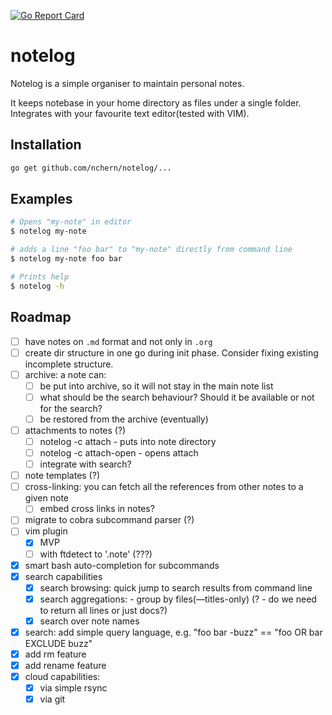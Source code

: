 [![Go Report Card](https://goreportcard.com/badge/github.com/nchern/notelog)](https://goreportcard.com/report/github.com/nchern/notelog)
# notelog

Notelog is a simple organiser to maintain personal notes.

It keeps notebase in your home directory as files under a single folder.
Integrates with your favourite text editor(tested with VIM).

## Installation
```bash
go get github.com/nchern/notelog/...
```

## Examples

```bash
# Opens "my-note" in editor
$ notelog my-note

# adds a line "foo bar" to "my-note" directly from command line
$ notelog my-note foo bar

# Prints help
$ notelog -h
```

## Roadmap
 - [ ] have notes on `.md` format and not only in `.org`
 - [ ] create dir structure in one go during init phase. Consider fixing existing incomplete structure.
 - [ ] archive: a note can:
   - [ ] be put into archive, so it will not stay in the main note list
   - [ ] what should be the search behaviour? Should it be available or not for the search?
   - [ ] be restored from the archive (eventually)
 - [ ] attachments to notes (?)
   - [ ] notelog -c attach <notename> <filepath> - puts <filepath> into note directory
   - [ ] notelog -c attach-open <notename> <attach-name> - opens attach
   - [ ] integrate with search?
 - [ ] note templates (?)
 - [ ] cross-linking: you can fetch all the references from other notes to a given note
   - [ ] embed cross links in notes?
 - [ ] migrate to cobra subcommand parser (?)
 - [ ] vim plugin
   - [x] MVP
   - [ ] with ftdetect to '.note' (???)
 - [x] smart bash auto-completion for subcommands
 - [x] search capabilities
   - [x] search browsing: quick jump to search results from command line
   - [x] search aggregations:  - group by files(—titles-only)  (? - do we need to return all lines or just docs?)
   - [x] search over note names
 - [x] search: add simple query language, e.g. "foo bar -buzz" == "foo OR bar EXCLUDE buzz"
 - [x] add rm feature
 - [x] add rename feature
 - [x] cloud capabilities:
   - [x] via simple rsync
   - [x] via git
